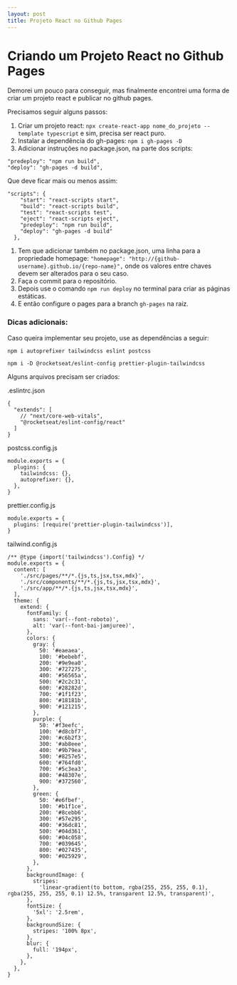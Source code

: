 ```yaml
---
layout: post
title: Projeto React no Github Pages
---
```


# Criando um Projeto React no Github Pages

Demorei um pouco para conseguir, mas finalmente encontrei uma forma de criar um projeto react e publicar no github pages.

Precisamos seguir alguns passos:

1. Criar um projeto react: `npx create-react-app nome_do_projeto --template typescript` e sim, precisa ser react puro.
2. Instalar a dependência do gh-pages: `npm i gh-pages -D`
3. Adicionar instruções no package.json, na parte dos scripts:
```
"predeploy": "npm run build",
"deploy": "gh-pages -d build",
```
Que deve ficar mais ou menos assim:
```
"scripts": {
    "start": "react-scripts start",
    "build": "react-scripts build",
    "test": "react-scripts test",
    "eject": "react-scripts eject",
    "predeploy": "npm run build",
    "deploy": "gh-pages -d build"
  },
```
1. Tem que adicionar também no package.json, uma linha para a propriedade homepage: `"homepage": "http://{github-username}.github.io/{repo-name}",` onde os valores entre chaves devem ser alterados para o seu caso.
2. Faça o commit para o repositório.
3. Depois use o comando `npm run deploy` no terminal para criar as páginas estáticas.
4. E então configure o pages para a branch `gh-pages` na raiz.

### Dicas adicionais:

Caso queira implementar seu projeto, use as dependências a seguir:

`npm i autoprefixer tailwindcss eslint postcss`

`npm i -D @rocketseat/eslint-config prettier-plugin-tailwindcss`

Alguns arquivos precisam ser criados:

.eslintrc.json
```
{
  "extends": [
    // "next/core-web-vitals",
    "@rocketseat/eslint-config/react"
  ]
}
```

postcss.config.js
```
module.exports = {
  plugins: {
    tailwindcss: {},
    autoprefixer: {},
  },
}
```

prettier.config.js
```
module.exports = {
  plugins: [require('prettier-plugin-tailwindcss')],
}
```

tailwind.config.js
```
/** @type {import('tailwindcss').Config} */
module.exports = {
  content: [
    './src/pages/**/*.{js,ts,jsx,tsx,mdx}',
    './src/components/**/*.{js,ts,jsx,tsx,mdx}',
    './src/app/**/*.{js,ts,jsx,tsx,mdx}',
  ],
  theme: {
    extend: {
      fontFamily: {
        sans: 'var(--font-roboto)',
        alt: 'var(--font-bai-jamjuree)',
      },
      colors: {
        gray: {
          50: '#eaeaea',
          100: '#bebebf',
          200: '#9e9ea0',
          300: '#727275',
          400: '#56565a',
          500: '#2c2c31',
          600: '#28282d',
          700: '#1f1f23',
          800: '#18181b',
          900: '#121215',
        },
        purple: {
          50: '#f3eefc',
          100: '#d8cbf7',
          200: '#c6b2f3',
          300: '#ab8eee',
          400: '#9b79ea',
          500: '#8257e5',
          600: '#764fd0',
          700: '#5c3ea3',
          800: '#48307e',
          900: '#372560',
        },
        green: {
          50: '#e6fbef',
          100: '#b1f1ce',
          200: '#8cebb6',
          300: '#57e295',
          400: '#36dc81',
          500: '#04d361',
          600: '#04c058',
          700: '#039645',
          800: '#027435',
          900: '#025929',
        },
      },
      backgroundImage: {
        stripes:
          'linear-gradient(to bottom, rgba(255, 255, 255, 0.1), rgba(255, 255, 255, 0.1) 12.5%, transparent 12.5%, transparent)',
      },
      fontSize: {
        '5xl': '2.5rem',
      },
      backgroundSize: {
        stripes: '100% 8px',
      },
      blur: {
        full: '194px',
      },
    },
  },
}
```
